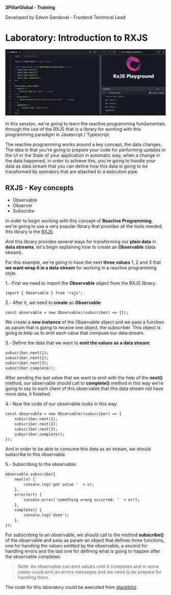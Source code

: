 **3PillarGlobal - Training**

Developed by Edwin Sandoval - Frontend Technical Lead
# Laboratory: Introduction to RXJS

![Introduction to RXJS](images/intro-rxjs.png)

In this session, we're going to learn the reactive programming fundamentals through the use of the RXJS that is a library for working with this programming paradigm in Javascript / Typescript.

The reactive programming works around a key concept, the data changes. The idea is that you're going to prepare your code for performing updates in the UI or the State of your application in automatic way, when a change in the data happened, in order to achieve this, you're going to handle your data as data stream that you can define how this data is going to be transformed by operators that are attached to a execution pipe.

## RXJS - Key concepts
- Observable
- Observer
- Subscribe

In order to begin working with this concept of **Reactive Programming**, we're going to use a very popular library that provides all the tools needed, this library is the [RXJS](https://rxjs.dev).

And this library provides several ways for transforming our **plain data** in **data streams**, let's begin explaining how to create an **Observable** (data stream).

For this example, we're going to have the next **three values** 1, 2 and 3 that **we want wrap it in a data stream** for working in a reactive programming style.

1.- First we need to import the **Observable** object from the RXJS library:

    import { Observable } from 'rxjs';

2.- After it, we need to **create** an **Observable**:

    const observable = new Observable((subscriber) => {});

We create a **new instance** of the Observable object and we pass a function as param that is going to receive one object, the subscriber. This object is going to help us to emit each value that compuse our data stream.

3.- Define the data that we want to **emit the values as a data stream**:

    subscriber.next(1);
    subscriber.next(2);
    subscriber.next(3);
    subscriber.complete();

After sending the last value that we want to emit with the help of the **next()** method, our observable should call to **complete()** method in this way we're going to say to each client of this observable that this data stream not have more data, it finished.

4.- Now the code of our observable looks in this way:

    const observable = new Observable((subscriber) => {
	    subscriber.next(1);
	    subscriber.next(2);
	    subscriber.next(3);
	    subscriber.complete();
    });

And in order to be able to consume this data as an stream, we should subscribe to this observable.

5.- Subscribing to the observable:

    observable.subscribe({
	    next(x) {
		    console.log('got value '  + x);
		},
		error(err) {
			console.error('something wrong occurred: '  + err);
		},
		complete() {
		    console.log('done');
		},
	});

For subscribing to an observable, we should call to the method **subscribe()** of the observable and pass as param an object that defines three functions, one for handling the values emitted by the observable, a second for handling errors and the last one for defining what is going to happen after the observable completes.

> Note: An observable can emit values until it completes and in some cases could emit an errors messages and we need to be prepare for handling them.

The code for this laboratory could be executed from [stackblitz](https://stackblitz.com/edit/rxjs-kt8lgk?file=index.ts).
